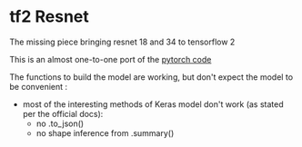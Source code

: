# tf2 Resnet
The missing piece bringing resnet 18 and 34 to tensorflow 2


This is an almost one-to-one port of the [pytorch code](https://github.com/pytorch/vision/blob/master/torchvision/models/resnet.py)


The functions to build the model are working, but don't expect the model to be convenient :

* most of the interesting methods of Keras model don't work (as stated per the official docs):
    * no .to_json()
    * no shape inference from .summary()
